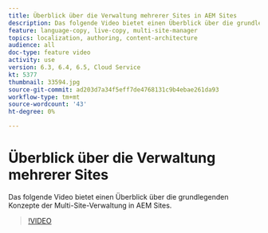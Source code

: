 ```yaml
---
title: Überblick über die Verwaltung mehrerer Sites in AEM Sites
description: Das folgende Video bietet einen Überblick über die grundlegenden Konzepte der Multi-Site-Verwaltung in AEM Sites.
feature: language-copy, live-copy, multi-site-manager
topics: localization, authoring, content-architecture
audience: all
doc-type: feature video
activity: use
version: 6.3, 6.4, 6.5, Cloud Service
kt: 5377
thumbnail: 33594.jpg
source-git-commit: ad203d7a34f5eff7de4768131c9b4ebae261da93
workflow-type: tm+mt
source-wordcount: '43'
ht-degree: 0%

---
```



# Überblick über die Verwaltung mehrerer Sites

Das folgende Video bietet einen Überblick über die grundlegenden Konzepte der Multi-Site-Verwaltung in AEM Sites.

>[!VIDEO](https://video.tv.adobe.com/v/33594?quality=12&learn=on)
